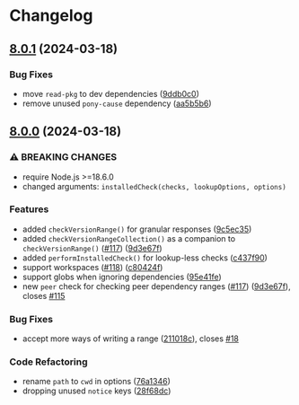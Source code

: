 # Changelog

## [8.0.1](https://github.com/voxpelli/node-installed-check-core/compare/v8.0.0...v8.0.1) (2024-03-18)


### Bug Fixes

* move `read-pkg` to dev dependencies ([9ddb0c0](https://github.com/voxpelli/node-installed-check-core/commit/9ddb0c079af022622f06408135b0c38afad95ed3))
* remove unused `pony-cause` dependency ([aa5b5b6](https://github.com/voxpelli/node-installed-check-core/commit/aa5b5b6005f115b359b056e060f6a8a1dbd9988a))

## [8.0.0](https://github.com/voxpelli/node-installed-check-core/compare/v7.1.4...v8.0.0) (2024-03-18)


### ⚠ BREAKING CHANGES

* require Node.js >=18.6.0
* changed arguments: `installedCheck(checks, lookupOptions, options)`

### Features

* added `checkVersionRange()` for granular responses ([9c5ec35](https://github.com/voxpelli/node-installed-check-core/commit/9c5ec357d520d17e6c5c81c50ee0fa2a74bb7e9d))
* added `checkVersionRangeCollection()` as a companion to `checkVersionRange()` ([#117](https://github.com/voxpelli/node-installed-check-core/issues/117)) ([9d3e67f](https://github.com/voxpelli/node-installed-check-core/commit/9d3e67f4c758e7c9751ec8b046e22408da54c802))
* added `performInstalledCheck()` for lookup-less checks ([c437f90](https://github.com/voxpelli/node-installed-check-core/commit/c437f9035329ca9531bbe3c7c243cc985fa17235))
* support workspaces ([#118](https://github.com/voxpelli/node-installed-check-core/issues/118)) ([c80424f](https://github.com/voxpelli/node-installed-check-core/commit/c80424ffd81efd515382c10705f0848154c44005))
* support globs when ignoring dependencies ([95e41fe](https://github.com/voxpelli/node-installed-check-core/commit/95e41fe3fbba3cb1d160d6e3af706e88c91a26cf))
* new `peer` check for checking peer dependency ranges ([#117](https://github.com/voxpelli/node-installed-check-core/issues/117)) ([9d3e67f](https://github.com/voxpelli/node-installed-check-core/commit/9d3e67f4c758e7c9751ec8b046e22408da54c802)), closes [#115](https://github.com/voxpelli/node-installed-check-core/issues/115)


### Bug Fixes

* accept more ways of writing a range ([211018c](https://github.com/voxpelli/node-installed-check-core/commit/211018c72be0e6b982cfa98a6167bb6c58768b94)), closes [#18](https://github.com/voxpelli/node-installed-check-core/issues/18)


### Code Refactoring

* rename `path` to `cwd` in options ([76a1346](https://github.com/voxpelli/node-installed-check-core/commit/76a13469e4a32de8679d3cbe4948cb9075c64d7e))
* dropping unused `notice` keys ([28f68dc](https://github.com/voxpelli/node-installed-check-core/commit/28f68dc6b6b9dd54db5cecc644d4151cfc9db944))
